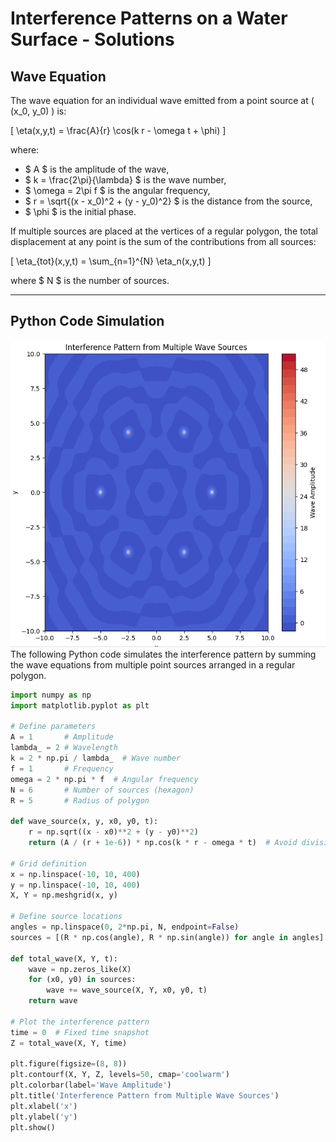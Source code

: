 # **Interference Patterns on a Water Surface - Solutions**

## **Wave Equation**
The wave equation for an individual wave emitted from a point source at \( (x_0, y_0) \) is:

\[
\eta(x,y,t) = \frac{A}{r} \cos(k r - \omega t + \phi)
\]

where:  
- $ A $ is the amplitude of the wave,  
- $ k = \frac{2\pi}{\lambda} $ is the wave number,  
- $ \omega = 2\pi f $ is the angular frequency,  
- $ r = \sqrt{(x - x_0)^2 + (y - y_0)^2} $ is the distance from the source,  
- $ \phi $ is the initial phase.  

If multiple sources are placed at the vertices of a regular polygon, the total displacement at any point is the sum of the contributions from all sources:

\[
\eta_{tot}(x,y,t) = \sum_{n=1}^{N} \eta_n(x,y,t)
\]

where $ N $ is the number of sources.

---

## **Python Code Simulation**
![](image-4.png)
The following Python code simulates the interference pattern by summing the wave equations from multiple point sources arranged in a regular polygon.

```python
import numpy as np
import matplotlib.pyplot as plt

# Define parameters
A = 1       # Amplitude
lambda_ = 2 # Wavelength
k = 2 * np.pi / lambda_  # Wave number
f = 1       # Frequency
omega = 2 * np.pi * f  # Angular frequency
N = 6       # Number of sources (hexagon)
R = 5       # Radius of polygon

def wave_source(x, y, x0, y0, t):
    r = np.sqrt((x - x0)**2 + (y - y0)**2)
    return (A / (r + 1e-6)) * np.cos(k * r - omega * t)  # Avoid division by zero

# Grid definition
x = np.linspace(-10, 10, 400)
y = np.linspace(-10, 10, 400)
X, Y = np.meshgrid(x, y)

# Define source locations
angles = np.linspace(0, 2*np.pi, N, endpoint=False)
sources = [(R * np.cos(angle), R * np.sin(angle)) for angle in angles]

def total_wave(X, Y, t):
    wave = np.zeros_like(X)
    for (x0, y0) in sources:
        wave += wave_source(X, Y, x0, y0, t)
    return wave

# Plot the interference pattern
time = 0  # Fixed time snapshot
Z = total_wave(X, Y, time)

plt.figure(figsize=(8, 8))
plt.contourf(X, Y, Z, levels=50, cmap='coolwarm')
plt.colorbar(label='Wave Amplitude')
plt.title('Interference Pattern from Multiple Wave Sources')
plt.xlabel('x')
plt.ylabel('y')
plt.show()
